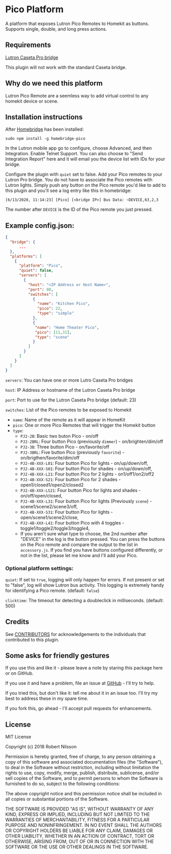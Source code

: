 # Pico Platform

A platform that exposes Lutron Pico Remotes to Homekit as buttons.  Supports single, double, and long press actions.

## Requirements

[Lutron Caseta Pro bridge](https://www.casetawireless.com/proproducts)

This plugin will not work with the standard Caseta bridge.

## Why do we need this platform

Lutron Pico Remote are a seemless way to add virtual control to any homekit device or scene.

## Installation instructions

After [Homebridge](https://github.com/nfarina/homebridge) has been installed:

 `sudo npm install -g homebridge-pico`

In the Lutron mobile app go to configure, choose Advanced, and then Integration.  Enable Telnet Support.  You can also choose to "Send Integration Report" here and it will email you the device list with IDs for your bridge.

Configure the plugin with `quiet` set to false.  Add your Pico remotes to your Lutron Pro bridge.  You do not have to associate the Pico remotes with Lutron lights.  Simply push any button on the Pico remote you'd like to add to this plugin and you'll see a log entry like this in homebridge:

`[6/13/2020, 11:14:23] [Pico] [<bridge IP>] Bus Data: ~DEVICE,63,2,3`

The number after `DEVICE` is the ID of the Pico remote you just pressed.


## Example config.json:

```json
{
  "bridge": {
      ...
  },
  "platforms": [
    {
      "platform": "Pico",
      "quiet": false,
      "servers": [
        {
          "host": "<IP Address or Host Name>",
          "port": 80,
          "switches": [
            {
              "name": "Kitchen Pico",
              "pico": 22,
              "type": "simple"
            },
            {
             "name": "Home Theater Pico",
             "pico": [11,31],
             "type": "scene"
            }
          ]
        }
      ]
    }
  ]
}
```

`servers`: You can have one or more Lutro Caseta Pro bridges

`host`: IP Address or hostname of the Lutron Caseta Pro bridge

`port`: Port to use for the Lutron Caseta Pro bridge (default: 23)

`switches`: List of the Pico remotes to be exposed to Homekit

* `name`: Name of the remote as it will appear in HomeKit
* `pico`: One or more Pico Remotes that will trigger the Homekit button
* `type`:
  * `PJ2-2B`: Basic two buton Pico - on/off
  * `PJ2-2BRL`: Four button Pico (previously `dimmer`) - on/brighten/dim/off
  * `PJ2-3B`: Three button Pico - on/favorite/off
  * `PJ2-3BRL`: Five button Pico (previously `favorite`) - on/brigthen/favorite/dim/off
  * `PJ2-4B-XXX-L01`: Four button Pico for lights - on/up/down/off,
  * `PJ2-4B-XXX-S01`: Four button Pico for shades - on/up/down/off,
  * `PJ2-4B-XXX-L21`: Four button Pico for 2 lights - on1/off1/on2/off2 
  * `PJ2-4B-XXX-S21`: Four button Pico for 2 shades - open1/closed1/open2/closed2
  * `PJ2-4B-XXX-LS21`: Four button Pico for lights and shades - on/off/open/closed,
  * `PJ2-4B-XXX-L31`: Four button Pico for lights (Previously `scene`) - scene1/scene2/scene3/off,
  * `PJ2-4B-XXX-S31`: Four button Pico for lights - open/scene1/scene2/close,
  * `PJ2-4B-XXX-L41`: Four button Pico with 4 toggles - toggle1/toggle2/toggle3/toggle4,
  * If you aren't sure what type to choose, the 2nd number after "DEVICE" in the log is the button pressed.  You can press the buttons on the Pico remote and compare the output to the list in `accessory.js`.  If you find you have buttons configured differently, or not in the list, please let me know and I'll add your Pico.


### Optional platform settings:

`quiet`: If set to `true`, logging will only happen for errors.  If not present or set to "false", log will show Lutron bus activity.  This logging is extremely handy for identifying a Pico remote. (default: `false`)

`clicktime`:  The timeout for detecting a doubleclick in milliseconds.  (default: 500)

## Credits

See [CONTRIBUTORS](CONTRIBUTORS.md) for acknowledgements to the individuals that contributed to this plugin.

## Some asks for friendly gestures

If you use this and like it - please leave a note by staring this package here or on GitHub.

If you use it and have a problem, file an issue at [GitHub](https://github.com/rnilsson/homebridge-pico/issues) - I'll try to help.

If you tried this, but don't like it: tell me about it in an issue too. I'll try my best
to address these in my spare time.

If you fork this, go ahead - I'll accept pull requests for enhancements.

## License

MIT License

Copyright (c) 2018 Robert Nilsson

Permission is hereby granted, free of charge, to any person obtaining a copy
of this software and associated documentation files (the "Software"), to deal
in the Software without restriction, including without limitation the rights
to use, copy, modify, merge, publish, distribute, sublicense, and/or sell
copies of the Software, and to permit persons to whom the Software is
furnished to do so, subject to the following conditions:

The above copyright notice and this permission notice shall be included in all
copies or substantial portions of the Software.

THE SOFTWARE IS PROVIDED "AS IS", WITHOUT WARRANTY OF ANY KIND, EXPRESS OR
IMPLIED, INCLUDING BUT NOT LIMITED TO THE WARRANTIES OF MERCHANTABILITY,
FITNESS FOR A PARTICULAR PURPOSE AND NONINFRINGEMENT. IN NO EVENT SHALL THE
AUTHORS OR COPYRIGHT HOLDERS BE LIABLE FOR ANY CLAIM, DAMAGES OR OTHER
LIABILITY, WHETHER IN AN ACTION OF CONTRACT, TORT OR OTHERWISE, ARISING FROM,
OUT OF OR IN CONNECTION WITH THE SOFTWARE OR THE USE OR OTHER DEALINGS IN THE
SOFTWARE.
